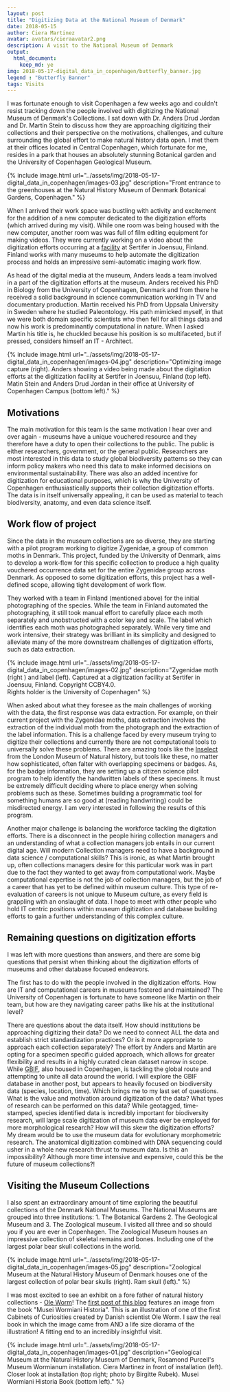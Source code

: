 ```yaml
---
layout: post
title: "Digitizing Data at the National Museum of Denmark"
date: 2018-05-15
author: Ciera Martinez
avatar: avatars/cieraavatar2.png
description: A visit to the National Museum of Denmark
output: 
  html_document: 
    keep_md: ye
img: 2018-05-17-digital_data_in_copenhagen/butterfly_banner.jpg
legend : "Butterfly Banner"
tags: Visits
---
```


I was fortunate enough to visit Copenhagen a few weeks ago and couldn't resist tracking down the people involved with digitizing the National Museum of Denmark's Collections. I sat down with Dr. Anders Drud Jordan and Dr. Martin Stein to discuss how they are approaching digitizing their collections and their perspective on the motivations, challenges, and culture surrounding the global effort to make natural history data open. I met them at their offices located in Central Copenhagen, which fortunate for me, resides in a park that houses an absolutely stunning Botanical garden and the University of Copenhagen Geological Museum.

{% include image.html url="../assets/img/2018-05-17-digital_data_in_copenhagen/images-03.jpg" description="Front entrance to the greenhouses at the Natural History Museum of Denmark Botanical Gardens, Copenhagen." %}


When I arrived their work space was bustling with activity and excitement for the addition of a new computer dedicated to the digitization efforts (which arrived during my visit). While one room was being housed with the new computer, another room was was full of film editing equipment for making videos. They were currently working on a video about the digitization efforts occurring at a [facility](http://digitarium.fi/en/content/digitisation-centre.html) at Sertifer in Joensuu, Finland. Finland works with many museums to help automate the digitization process and holds an impressive semi-automatic imaging work flow. 

As head of the digital media at the museum, Anders leads a team involved in a part of the digitization efforts at the museum.  Anders received his PhD in Biology from the University of Copenhagen, Denmark and from there he received a solid background in science communication working in TV and documentary production. Martin received his PhD from Uppsala University in Sweden where he studied Paleontology. His path mimicked myself, in that we were both domain specific scientists who then fell for all things data and now his work is predominantly computational in nature. When I asked Martin his title is, he chuckled because his position is so multifaceted, but if pressed, considers himself an IT - Architect. 


{% include image.html url="../assets/img/2018-05-17-digital_data_in_copenhagen/images-04.jpg" description="Optimizing image capture (right). Anders showing a video being made about the digitation efforts at the digitization facility at Sertifer in Joensuu, Finland (top left). Matin Stein and Anders Drud Jordan in their office at University of Copenhagen Campus (bottom left)." %}

## Motivations 

The main motivation for this team is the same motivation I hear over and over again - museums have a unique vouchered resource and they therefore have a duty to open their collections to the public. The public is either researchers, government, or the general public.  Researchers are most interested in this data to study global biodiversity patterns so they can inform policy makers who need this data to make informed decisions on environmental sustainability. There was also an added incentive for digitization for educational purposes, which is why the University of Copenhagen enthusiastically supports their collection digitization efforts.  The data is in itself universally appealing, it can be used as material to teach biodiversity, anatomy, and even data science itself. 

## Work flow of project

Since the data in the museum collections are so diverse, they are starting with a pilot program working to digitize Zygenidae, a group of common moths in Denmark. This project, funded by the University of Denmark, aims to develop a work-flow for this specific collection to produce a high quality vouchered occurrence data set for the entire Zygenidae group across Denmark. As opposed to some digitization efforts, this project has a well-defined scope, allowing tight development of work flow. 

They worked with a team in Finland (mentioned above) for the initial photographing of the species. While the team in Finland automated the photographing, it still took manual effort to carefully place each moth separately and unobstructed with a color key and scale. The label which identifies each moth was photographed separately. While very time and work intensive, their strategy was brilliant in its simplicity and designed to alleviate many of the more downstream challenges of digitization efforts, such as data extraction. 

{% include image.html url="../assets/img/2018-05-17-digital_data_in_copenhagen/images-02.jpg" description="Zygenidae moth (right ) and label (left). Captured at a digitization facility at Sertifer in Joensuu, Finland. Copyright CCBY4.0. <br> Rights holder is the University of Copenhagen" %}




When asked about what they foresee as the main challenges of working with the data, the first response was data extraction. For example, on their current project with the Zygenidae moths, data extraction involves the extraction of the individual moth from the photograph and the extraction of the label information. This is a challenge faced by every museum trying to digitize their collections and currently there are not computational tools to universally solve these problems. There are amazing tools like the [Inselect](https://naturalhistorymuseum.github.io/inselect/) from the London Museum of Natural history, but tools like these, no matter how sophisticated, often falter with overlapping specimens or badges. As, for the badge information, they are setting up a citizen science pilot program to help identify the handwritten labels of these specimens. It must be extremely difficult deciding where to place energy when solving problems such as these. Sometimes building a programmatic tool for something humans are so good at (reading handwriting) could be misdirected energy. I am very interested in following the results of this program.

Another major challenge is balancing the workforce tackling the digitation efforts. There is a disconnect in the people hiring collection managers and an understanding of what a collection managers job entails in our current digital age. Will modern Collection managers need to have a background in data science / computational skills?  This is ironic, as what Martin brought up, often collections managers desire for this particular work was in part due to the fact they wanted to get away from computational work. Maybe computational expertise is not the job of collection managers, but the job of a career that has yet to be defined within museum culture.  This type of re-evaluation of careers is not unique to Museum culture, as every field is grappling with an onslaught of data. I hope to meet with other people who hold IT centric positions within museum digitization and database building efforts to gain a further understanding of this complex culture.

## Remaining questions on digitization efforts

I was left with more questions than answers, and there are some big questions that persist when thinking about the digitization efforts of museums and other database focused endeavors.

The first has to do with the people involved in the digitization efforts.  How are IT and computational careers in museums fostered and maintained?  The University of Copenhagen is fortunate to have someone like Martin on their team, but how are they navigating career paths like his at the institutional level? 

There are questions about the data itself. How should institutions be approaching digitizing their data? Do we need to connect ALL the data and establish strict standardization practices? Or is it more appropriate to approach each collection separately? The effort by Anders and Martin are opting for a specimen specific guided approach, which allows for greater flexibility and results in a highly curated clean dataset narrow in scope. While [GBIF](https://www.gbif.org/), also housed in Copenhagen, is tackling the global route and attempting to unite all data around the world. I will explore the GBIF database in another post, but appears to heavily focused on biodiversity data (species, location, time). Which brings me to my last set of questions. What is the value and motivation around digitization of the data?  What types of research can be performed on this data? While geotagged, time-stamped, species identified data is incredibly important for biodiversity research, will large scale digitization of museum data ever be employed for more morphological research? How will this skew the digitization efforts? My dream would be to use the museum data for evolutionary morphometric research. The anatomical digitization combined with DNA sequencing could usher in a whole new research thrust to museum data.  Is this an impossibility? Although more time intensive and expensive, could this be the future of museum collections?! 

## Visiting the Museum Collections

I also spent an extraordinary amount of time exploring the beautiful collections of the Denmark National Museums.  The National Museums are grouped into three institutions: 1. The Botanical Gardens 2. The Geological Museum and 3. The Zoological museum.  I visited all three and so should you if you are ever in Copenhagen.  The Zoological Museum houses an impressive collection of skeletal remains and bones. Including one of the largest polar bear skull collections in the world.


{% include image.html url="../assets/img/2018-05-17-digital_data_in_copenhagen/images-05.jpg" description="Zoological Museum at the Natural History Museum of Denmark houses one of the largest collection of polar bear skulls (right). Ram skull (left)." %}

I was most excited to see an exhibit on a fore father of natural history collections - [Ole Worm](https://en.wikipedia.org/wiki/Ole_Worm)! The [first post of this blog](https://cabinetofcuriosity.github.io/cabinetofcuriosity_site/welcome/) features an image from the book "Musei Wormiani Historia". This is an illustration of one of the first Cabinets of Curiosities created by Danish scientist Ole Worm. I saw the real book in which the image came from AND a life size diorama of the illustration! A fitting end to an incredibly insightful visit. 


{% include image.html url="../assets/img/2018-05-17-digital_data_in_copenhagen/images-01.jpg" description="Geological Museum at the Natural History Museum of Denmark, Rosamond Purcell's Museum Wormianum installation. Ciera Martinez in front of installation (left). Closer look at installation (top right; photo by Birgitte Rubek). Musei Wormiani Historia Book (bottom left)." %}
